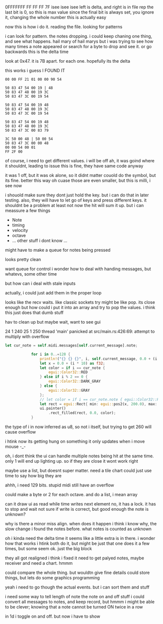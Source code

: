 0FFFFFFF	FF FF FF 7F
isee isee isee
left is delta, and right is in file rep
the last bit is 0, so this is max value
since the final bit is always set, you ignore it, changing the whole number
this is actually easy

now this is how i do it. reading the file. looking for patterns

i can look for pattern. the notes dropping.
i could keep chaning one thing, and see what happens. hail mary of hail marys
but i was trying to see how many times a note appeared
or search for a byte to drop and see it. or go backwards
this is the delta time

look at 0x47. it is 7B apart. for each one. hopefully its the delta

this works i guess
I FOUND IT

```
00 00 FF 21 01 00 00 90 54

50 83 47 54 00 19 | 48
50 83 47 48 00 19 3C
50 83 47 3C 00 19 54

50 83 47 54 00 19 48
50 83 47 48 00 19 3C
50 83 47 3C 00 19 54

50 83 47 54 00 19 48
50 83 47 48 00 19 3C
50 83 47 3C 00 83 79

3C 50 00 48 | 50 00 54
50 83 47 3C 00 00 48
00 00 54 00 01
FF 2F 00
```

of course, i need to get different values. i will be off
ah, it was goind where it shouldnt, leading to issue
this is fine, they have same code anyway

it was 1 off, but it was ok alone, so it didnt matter
couold do the symbol, but its fine. better this way
oh cuase those are even smaller, but this is milli, i see now

i shouold make sure they dont just hold the key. but i can do that in later testing.
also, they will have to let go of keys and press different keys. it shouldnt be a problem
at least not now
the hit will sum it up. but i can meassure a few things
- Note
- timing
- velocity
- octave
- ... other stuff i dont know ...

might have to make a queue for notes being pressed

looks pretty clean

want queue for control
i wonder how to deal with handing messages, but whatevs, some other time

but how can i deal with stale inputs

actually, i could just add them in the proper loop

looks like the recv waits. like classic sockets
try might be like pop. its close enough
but how could i put it into an array and try to pop the values. i think this just does that dumb stuff

hav to clean up but maybe wait, want to see gui

24 1 240
25 1 250
thread 'main' panicked at src/main.rs:426:69:
attempt to multiply with overflow
```rust
let cur_note = self.midi.messages[self.current_message].note;

            for i in 0..=128 {
                println!("{} {} {}", i, self.current_message, 0.0 + (i * 10) as f32);
                let x = 0.0 + (i * 10) as f32;
                let color = if i == cur_note {
                    egui::Color32::RED
                } else if i % 2 == 0 {
                    egui::Color32::DARK_GRAY
                } else {
                    egui::Color32::GRAY 
                };
                // let color = if i == cur_note.note { egui::Color32::RED } else { color }; // TODO this line cuases crash
                let rect = egui::Rect{ min: egui::pos2(x, 200.0), max: egui::pos2(x + 10.0,50.0 + 200.0) };
                ui.painter()
                    .rect_filled(rect, 0.0, color);
            }
```
the type of i in now inferred as u8, so not i itself, but trying to get 260 will cause overflow

i htink now its getting hung on something
it only updates when i move mouse -_-

oh, i dont think the ui can handle multiple notes being hit at the same time. only 1 will end up lighting up.
so if they are close it wont work right

maybe use a list, but doesnt super matter. need a tile chart
could just use time to say how big they are

ahhh, i need 129 bits. stupid midi
still have an overflow

could make a byte or 2 for each octave. and do a list, i mean array

can it draw ui as read while time writes next element
no, it has a lock. it has to stop and wait
not sure if write is correct, but good enough
the note is unknown?

why is there a minor miss align. when does it happen
i think i know why, the slow change
i found the notes before. what notes is counted as unknown

oh i kinda need the delta time
it seems like a little extra is in there. i wonder how that works
i htink both do it, but might be just that one
does it a few times, but some seem ok. just the big block

they all got realigned
i think i fixed it
need to get palyed notes, maybe receiver
and need a chart. hmmm

could compare the whole thing. but wouldtn give fine details
could store things, but lets do some graphics programming

yeah i need to go though the actual events. but i can sort them and stuff

i need some way to tell length of note
the note on and off stuff
i could convert all messages to notes, and keep record, but hmmm
i might be able to be clever; knowing that a note cannot be turned ON twice in a row

in 1d i toggle on and off. but now i have to show
